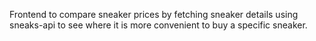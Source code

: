 Frontend to compare sneaker prices by fetching sneaker details using sneaks-api to see where it is more convenient to buy a specific sneaker.
